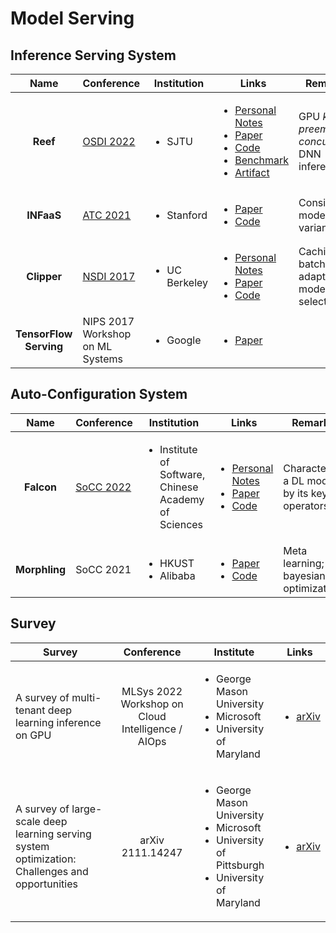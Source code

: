 # Model Serving

## Inference Serving System

|          Name          | Conference                                             | Institution                   | Links                                                                                                                                                                                                                                                                                                                                                                                                                                                                                   | Remarks                                               |
| :--------------------: | ------------------------------------------------------ | ----------------------------- | --------------------------------------------------------------------------------------------------------------------------------------------------------------------------------------------------------------------------------------------------------------------------------------------------------------------------------------------------------------------------------------------------------------------------------------------------------------------------------------- | ----------------------------------------------------- |
|        **Reef**        | [OSDI 2022](../../reading-notes/conference/osdi-2022/) | <ul><li>SJTU</li></ul>        | <ul><li><a href="../../reading-notes/conference/osdi-2022/microsecond-scale-preemption-for-concurrent-gpu-accelerated-dnn-inferences.md">Personal Notes</a></li><li><a href="https://www.usenix.org/conference/osdi22/presentation/han">Paper</a></li><li><a href="https://github.com/SJTU-IPADS/reef">Code</a></li><li><a href="https://github.com/SJTU-IPADS/disb">Benchmark</a></li><li><a href="https://github.com/SJTU-IPADS/reef-artifacts/tree/osdi22-ae">Artifact</a></li></ul> | GPU _kernel preemption_; _concurrent_ DNN inferences. |
|       **INFaaS**       | [ATC 2021](../../Conference/ATC-2021/)                 | <ul><li>Stanford</li></ul>    | <ul><li><a href="https://www.usenix.org/conference/atc21/presentation/romero">Paper</a></li><li><a href="https://github.com/stanford-mast/INFaaS">Code</a></li></ul>                                                                                                                                                                                                                                                                                                                    | Consider model-variants.                              |
|       **Clipper**      | [NSDI 2017](../../Conference/NSDI-2017/)               | <ul><li>UC Berkeley</li></ul> | <ul><li><a href="../../Conference/NSDI-2017/clipper.md">Personal Notes</a></li><li><a href="https://www.usenix.org/conference/nsdi17/technical-sessions/presentation/crankshaw">Paper</a></li><li><a href="https://github.com/ucbrise/clipper">Code</a></li></ul>                                                                                                                                                                                                                       | Caching, batching, adaptive model selection.          |
| **TensorFlow Serving** | NIPS 2017 Workshop on ML Systems                       | <ul><li>Google</li></ul>      | <ul><li><a href="https://arxiv.org/abs/1712.06139">Paper</a></li></ul>                                                                                                                                                                                                                                                                                                                                                                                                                  |                                                       |

## Auto-Configuration System

|      Name     | Conference                                             | Institution                                                          | Links                                                                                                                                                                                                                                                                                                                                  | Remarks                                       |
| :-----------: | ------------------------------------------------------ | -------------------------------------------------------------------- | -------------------------------------------------------------------------------------------------------------------------------------------------------------------------------------------------------------------------------------------------------------------------------------------------------------------------------------- | --------------------------------------------- |
|   **Falcon**  | [SoCC 2022](../../reading-notes/conference/socc-2022/) | <ul><li>Institute of Software, Chinese Academy of Sciences</li></ul> | <ul><li><a href="../../reading-notes/conference/socc-2022/serving-unseen-deep-learning-model-with-near-optimal-configurations-a-fast-adaptive-search-approach.md">Personal Notes</a></li><li><a href="https://dl.acm.org/doi/10.1145/3542929.3563485">Paper</a></li><li><a href="https://github.com/dos-lab/Falcon">Code</a></li></ul> | Characterize a DL model by its key operators. |
| **Morphling** | SoCC 2021                                              | <ul><li>HKUST</li><li>Alibaba</li></ul>                              | <ul><li><a href="https://dl.acm.org/doi/10.1145/3472883.3486987">Paper</a></li><li><a href="https://github.com/kubedl-io/morphling">Code</a></li></ul>                                                                                                                                                                                 | Meta learning; bayesian optimization.         |

## Survey

| Survey                                                                                          |                     Conference                    | Institute                                                                                                                   | Links                                                                  |
| ----------------------------------------------------------------------------------------------- | :-----------------------------------------------: | --------------------------------------------------------------------------------------------------------------------------- | ---------------------------------------------------------------------- |
| A survey of multi-tenant deep learning inference on GPU                                         | MLSys 2022 Workshop on Cloud Intelligence / AIOps | <ul><li>George Mason University</li><li>Microsoft</li><li>University of Maryland</li></ul>                                  | <ul><li><a href="https://arxiv.org/abs/2203.09040">arXiv</a></li></ul> |
| A survey of large-scale deep learning serving system optimization: Challenges and opportunities |                  arXiv 2111.14247                 | <ul><li>George Mason University</li><li>Microsoft</li><li>University of Pittsburgh</li><li>University of Maryland</li></ul> | <ul><li><a href="https://arxiv.org/abs/2111.14247">arXiv</a></li></ul> |
